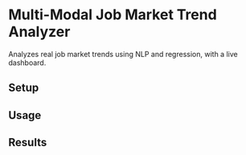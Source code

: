# Multi-Modal Job Market Trend Analyzer
Analyzes real job market trends using NLP and regression, with a live dashboard.
## Setup
## Usage
## Results
